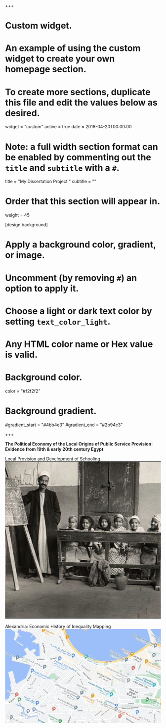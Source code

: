 +++
# Custom widget.
# An example of using the custom widget to create your own homepage section.
# To create more sections, duplicate this file and edit the values below as desired.
widget = "custom"
active = true
date = 2016-04-20T00:00:00

# Note: a full width section format can be enabled by commenting out the `title` and `subtitle` with a `#`.
title = "My Dissertation Project  "
subtitle = ""

# Order that this section will appear in.
weight = 45

[design.background]
  # Apply a background color, gradient, or image.
  #   Uncomment (by removing `#`) an option to apply it.
  #   Choose a light or dark text color by setting `text_color_light`.
  #   Any HTML color name or Hex value is valid.

  # Background color.
   color = "#f2f2f2"
  
  # Background gradient.
  #gradient_start = "#4bb4e3"
  #gradient_end = "#2b94c3"

+++

**The Political Economy of the Local Origins of Public Service Provision: 
Evidence from 19th & early 20th century Egypt**

Local Provision and Development of Schooling
![alt text](https://github.com/aelshehawy/academic-kickstart_ash/blob/master/static/img/schoolpic.png)


Alexandria: Economic History of Inequality Mapping 
![Alt Text](https://github.com/aelshehawy/academic-kickstart_ash/blob/master/static/img/Jul-15-2022%2016-33-41.gif)




